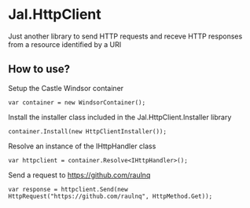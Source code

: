 # Jal.HttpClient
Just another library to send HTTP requests and receve HTTP responses from a resource identified by a URI

## How to use?

Setup the Castle Windsor container

    var container = new WindsorContainer();
	
Install the installer class included in the Jal.HttpClient.Installer library

    container.Install(new HttpClientInstaller());
				
Resolve an instance of the IHttpHandler class

    var httpclient = container.Resolve<IHttpHandler>();
	
Send a request to https://github.com/raulnq

    var response = httpclient.Send(new HttpRequest("https://github.com/raulnq", HttpMethod.Get));
